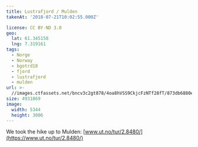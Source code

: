 ```yaml
---
title: Lustrafjord / Mulden
takenAt: '2018-07-21T10:02:55.000Z'

license: CC BY-ND 3.0
geo:
  lat: 61.345158
  lng: 7.319161
tags:
  - Norge
  - Norway
  - bgotrd18
  - fjord
  - lustrafjord
  - mulden
url: >-
  //images.ctfassets.net/bncv3c2gt878/4oa8hVSS9CkjcFzNTf28fT/873db6880e3606f250b2b0df19805d7c/lustrafjord--mulden_42051163850_o
size: 4931869
image:
  width: 5344
  height: 3006
---
```


We took the hike up to Mulden: [www.ut.no/tur/2.8480/](https://www.ut.no/tur/2.8480/)
